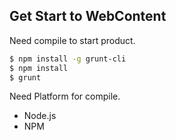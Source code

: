 ## Get Start to WebContent

Need compile to start product.

```sh
$ npm install -g grunt-cli
$ npm install
$ grunt
```

Need Platform for compile.

* Node.js
* NPM